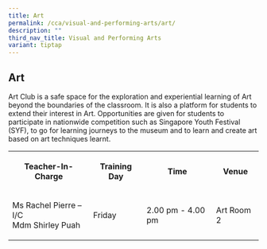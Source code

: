 ```yaml
---
title: Art
permalink: /cca/visual-and-performing-arts/art/
description: ""
third_nav_title: Visual and Performing Arts
variant: tiptap
---
```

<h2><strong>Art</strong>&nbsp;</h2>
<p>Art Club is a safe space for the exploration and experiential learning
of Art beyond the boundaries of the classroom. It is also a platform for
students to extend their interest in Art. Opportunities are given for students
to participate in nationwide competition such as Singapore Youth Festival
(SYF), to go for learning journeys to the museum and to learn and create
art based on art techniques learnt.</p>
<table style="minWidth: 100px">
<colgroup>
<col>
<col>
<col>
<col>
</colgroup>
<tbody>
<tr>
<th rowspan="1" colspan="1">
<p>Teacher-In-Charge</p>
</th>
<th rowspan="1" colspan="1">
<p>Training Day</p>
</th>
<th rowspan="1" colspan="1">
<p>Time</p>
</th>
<th rowspan="1" colspan="1">
<p>Venue</p>
</th>
</tr>
<tr>
<td rowspan="1" colspan="1">
<p>Ms Rachel Pierre – I/C
<br>Mdm Shirley Puah</p>
</td>
<td rowspan="1" colspan="1">
<p>Friday
<br>
</p>
</td>
<td rowspan="1" colspan="1">
<p>2.00 pm - 4.00 pm
<br>
</p>
</td>
<td rowspan="1" colspan="1">
<p>Art Room 2</p>
</td>
</tr>
</tbody>
</table>
<p></p>